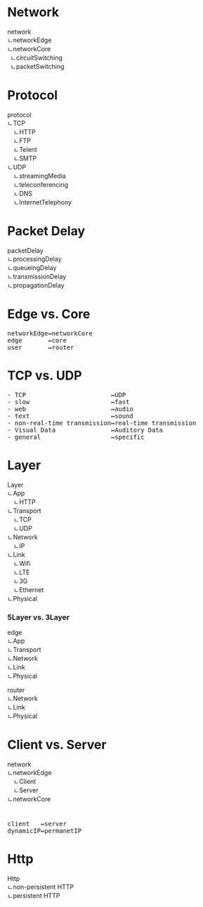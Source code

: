 # Network
network  
ㄴnetworkEdge  
ㄴnetworkCore  
 ㄴcircuitSwitching  
 ㄴpacketSwitching  

# Protocol 
protocol  
ㄴTCP  
　ㄴHTTP  
　ㄴFTP  
　ㄴTelent  
　ㄴSMTP  
ㄴUDP  
　ㄴstreamingMedia  
　ㄴteleconferencing  
　ㄴDNS  
　ㄴInternetTelephony  

# Packet Delay
packetDelay  
ㄴprocessingDelay  
ㄴqueueingDelay  
ㄴtransmissionDelay  
ㄴpropagationDelay  

# Edge vs. Core
<pre>
networkEdge↔networkCore
edge       ↔core
user       ↔router
</pre>

# TCP vs. UDP
<pre>
- TCP                       ↔UDP
- slow                      ↔fast
- web                       ↔audio
- text                      ↔sound
- non-real-time transmission↔real-time transmission
- Visual Data               ↔Auditory Data
- general                   ↔specific
</pre>



# Layer
Layer  
ㄴApp  
　ㄴHTTP  
ㄴTransport  
　ㄴTCP  
　ㄴUDP  
ㄴNetwork  
　ㄴIP  
ㄴLink  
　ㄴWifi  
　ㄴLTE  
　ㄴ3G  
　ㄴEthernet  
ㄴPhysical  
### 5Layer vs. 3Layer 
edge  
ㄴApp  
ㄴTransport  
ㄴNetwork  
ㄴLink  
ㄴPhysical  

router  
ㄴNetwork  
ㄴLink  
ㄴPhysical  

# Client vs. Server
network  
ㄴnetworkEdge  
　ㄴClient  
　ㄴServer  
ㄴnetworkCore  
#
<pre>
client   ↔server
dynamicIP↔permanetIP
</pre>

# Http
Http  
ㄴnon-persistent HTTP  
ㄴpersistent HTTP  
